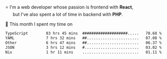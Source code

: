 ⭐ I'm a web developer whose passion is frontend with <b>React</b>,<br/>
&nbsp; &nbsp; &nbsp; but I've also spent a lot of time in backend with <b>PHP</b>.

📅 This month I spent my time on

<!--START_SECTION:waka-->

```txt
TypeScript        83 hrs 45 mins  ####################.....   78.68 %
YAML              7 hrs 32 mins   ##.......................   07.08 %
Other             6 hrs 47 mins   ##.......................   06.37 %
JSON              3 hrs 12 mins   #........................   03.02 %
Nix               1 hr 11 mins    .........................   01.11 %
```

<!--END_SECTION:waka-->
